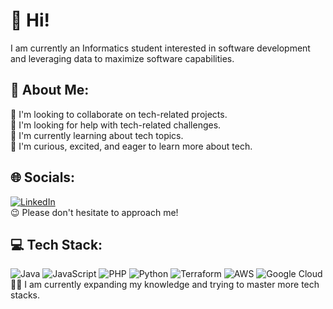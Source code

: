 # 👋 Hi!
I am currently an Informatics student interested in software development and leveraging data to maximize software capabilities.

## 💫 About Me:
👯 I'm looking to collaborate on tech-related projects.<br>
🤝 I'm looking for help with tech-related challenges.<br>
🌱 I'm currently learning about tech topics.<br>
🧐 I'm curious, excited, and eager to learn more about tech.

## 🌐 Socials:
[![LinkedIn](https://img.shields.io/badge/LinkedIn-%230077B5.svg?logo=linkedin&logoColor=white)](https://linkedin.com/in/feminovialina) 
<br>😉 Please don't hesitate to approach me!

## 💻 Tech Stack:
![Java](https://img.shields.io/badge/java-%23ED8B00.svg?style=flat-square&logo=java&logoColor=white) ![JavaScript](https://img.shields.io/badge/javascript-%23323330.svg?style=flat-square&logo=javascript&logoColor=%23F7DF1E) ![PHP](https://img.shields.io/badge/php-%23777BB4.svg?style=flat-square&logo=php&logoColor=white) ![Python](https://img.shields.io/badge/python-3670A0?style=flat-square&logo=python&logoColor=ffdd54) ![Terraform](https://img.shields.io/badge/terraform-%235835CC.svg?style=flat-square&logo=terraform&logoColor=white) ![AWS](https://img.shields.io/badge/AWS-%23FF9900.svg?style=flat-square&logo=amazon-aws&logoColor=white) ![Google Cloud](https://img.shields.io/badge/Google%20Cloud-%234285F4.svg?style=flat-square&logo=google-cloud&logoColor=white) 
<br>👩‍🏫 I am currently expanding my knowledge and trying to master more tech stacks.
